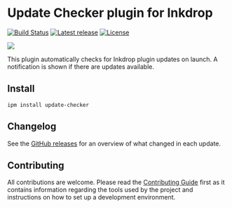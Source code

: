 # Update Checker plugin for Inkdrop

[![Build Status](https://dev.azure.com/jmerle/inkdrop-update-checker/_apis/build/status/Build?branchName=master)](https://dev.azure.com/jmerle/inkdrop-update-checker/_build/latest?definitionId=20&branchName=master)
[![Latest release](https://img.shields.io/github/v/release/jmerle/inkdrop-update-checker)](https://my.inkdrop.app/plugins/update-checker)
[![License](https://img.shields.io/github/license/jmerle/inkdrop-update-checker)](https://github.com/jmerle/inkdrop-update-checker/blob/master/LICENSE)

![](https://i.imgur.com/VFc3HtY.png)

This plugin automatically checks for Inkdrop plugin updates on launch. A notification is shown if there are updates available.

## Install

```
ipm install update-checker
```

## Changelog

See the [GitHub releases](https://github.com/jmerle/inkdrop-update-checker/releases) for an overview of what changed in each update.

## Contributing

All contributions are welcome. Please read the [Contributing Guide](https://github.com/jmerle/inkdrop-update-checker/blob/master/CONTRIBUTING.md) first as it contains information regarding the tools used by the project and instructions on how to set up a development environment.

